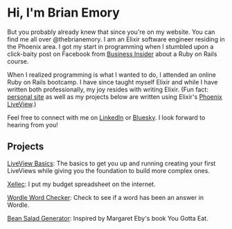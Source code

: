 # Hi, I'm Brian Emory
But you probably already knew that since you're on my website. You can find me all over @thebrianemory. I am an Elixir software engineer residing in the Phoenix area. I got my start in programming when I stumbled upon a click-baity post on Facebook from [Business Insider](https://web.archive.org/web/20171024211312/http://www.businessinsider.com/learn-how-to-code-2015-5) about a Ruby on Rails course.

When I realized programming is what I wanted to do, I attended an online Ruby on Rails bootcamp. I have since taught myself Elixir and while I have written both professionally, my joy resides with writing Elixir. (Fun fact: [personal site](https://thebrianemory.com) as well as my projects below are written using Elixir's [Phoenix LiveView](https://github.com/phoenixframework/phoenix_live_view).)

Feel free to connect with me on [LinkedIn](https://www.linkedin.com/in/thebrianemory) or [Bluesky](https://bsky.app/profile/thebrianemory.com). I look forward to hearing from you!

## Projects
[LiveView Basics](https://liveviewbasics.com): The basics to get you up and running creating your first LiveViews while giving you the foundation to build more complex ones.

[Xellec](https://xellec.com): I put my budget spreadsheet on the internet.

[Wordle Word Checker](https://wordlewordchecker.com): Check to see if a word has been an answer in Wordle.

[Bean Salad Generator](https://beansaladgenerator.com): Inspired by Margaret Eby's book You Gotta Eat.
